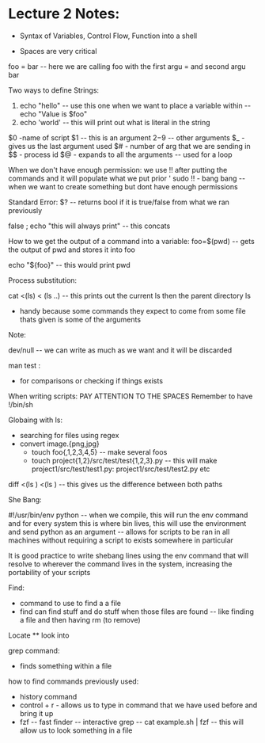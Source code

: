 # Lecture 2 Notes:
* Syntax of Variables, Control Flow, Function into a shell 

* Spaces are very critical


foo = bar -- here we are calling foo with the first argu = and second argu bar

Two ways to define Strings:

1. echo "hello" -- use this one when we want to place a variable within -- echo "Value is $foo"
2. echo 'world' -- this will print out what is literal in the string 

$0 -name of script 
$1 -- this is an argument 
$2-$9 -- other arguments 
$_ - gives us the last argument used 
$# - number of arg that we are sending in
$$ - process id 
$@ - expands to all the arguments -- used for a loop 

When we don't have enough permission: 
we use !! after putting the commands and it will populate what we put prior '
sudo !! - bang bang -- when we want to create something but dont have enough permissions 


Standard Error:
$? -- returns bool if it is true/false from what we ran previously


false ; echo "this will always print" -- this concats

How to we get the output of a command into a variable:
foo=$(pwd) -- gets the output of pwd and stores it into foo

echo "${foo}" -- this would print pwd 

Process substitution:

cat <(ls) < (ls ..) -- this prints out the current ls then the parent directory ls
* handy because some commands they expect to come from some file thats given is some of the arguments 

Note:

dev/null -- we can write as much as we want and it will be discarded 

man test :
- for comparisons or checking if things exists 

When writing scripts: PAY ATTENTION TO THE SPACES
Remember to have !/bin/sh

Globaing with ls:
- searching for files using regex
- convert image.{png,jpg} 
    - touch foo{,1,2,3,4,5} -- make several foos
    - touch project{1,2}/src/test/test{1,2,3}.py -- this will make project1/src/test/test1.py: project1/src/test/test2.py etc


diff <(ls <path>) <(ls <path>)   -- this gives us the difference between both paths

She Bang:

#!/usr/bin/env python -- when we compile, this will run the env command and for every system this is where bin lives, this will use the environment and send python as an argument  -- allows for scripts to be ran in all machines without requiring a script to exists somewhere in particular 

 It is good practice to write shebang lines using the env command that will resolve to wherever the command lives in the system, increasing the portability of your scripts
 
 
 
Find: 
- command to use to find a a file
- find can find stuff and do stuff when those files are found -- like finding a file and then having rm (to remove)

Locate ** look into

grep command:
- finds something within a file 

how to find commands previously used:

- history command
- control + r - allows us to type in command that we have used before and bring it up
- fzf -- fast finder -- interactive grep -- cat example.sh | fzf -- this will allow us to look something in a file 
